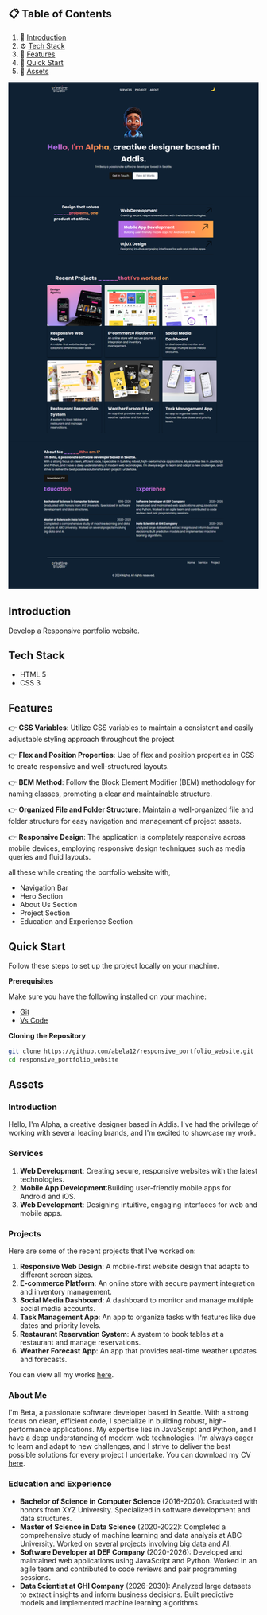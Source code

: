 ## 📋 <a name="table">Table of Contents</a>

1. 🤖 [Introduction](#introduction)
2. ⚙️ [Tech Stack](#tech-stack)
3. 🔋 [Features](#features)
4. 🤸 [Quick Start](#quick-start)
5. 🔗 [Assets](#assets)
<img src="https://github.com/abela12/responsive_portfolio_website/blob/main/assets/images/screencapture-abela12-github-io-responsive-portfolio-website-2024-07-17-16_06_23%20(2).png">

##  Introduction

Develop a Responsive portfolio website.
## Tech Stack

- HTML 5
- CSS 3

## Features

👉 **CSS Variables**: Utilize CSS variables to maintain a consistent and easily adjustable styling approach throughout the project

👉 **Flex and Position Properties**: Use of flex and position properties in CSS to create responsive and well-structured layouts.

👉 **BEM Method**: Follow the Block Element Modifier (BEM) methodology for naming classes, promoting a clear and maintainable structure.

👉 **Organized File and Folder Structure**: Maintain a well-organized file and folder structure for easy navigation and management of project assets.

👉 **Responsive Design**: The application is completely responsive across mobile devices, employing responsive design techniques such as media queries and fluid layouts.

all these while creating the portfolio website with,
* Navigation Bar
* Hero Section
* About Us Section
* Project Section
* Education and Experience Section

##  Quick Start

Follow these steps to set up the project locally on your machine.

**Prerequisites**

Make sure you have the following installed on your machine:

- [Git](https://git-scm.com/)
- [Vs Code](https://code.visualstudio.com/)

**Cloning the Repository**

```bash
git clone https://github.com/abela12/responsive_portfolio_website.git
cd responsive_portfolio_website
```
  
## Assets

### Introduction

Hello, I'm Alpha, a creative designer based in Addis. I've had the privilege of working with several leading brands, and I'm excited to showcase my work.

### Services

1. **Web Development**: Creating secure, responsive websites with the latest technologies.
2. **Mobile App Development**:Building user-friendly mobile apps for Android and iOS.
3. **Web Development**: Designing intuitive, engaging interfaces for web and mobile apps.

### Projects

Here are some of the recent projects that I've worked on:

1. **Responsive Web Design**: A mobile-first website design that adapts to different screen sizes.
2. **E-commerce Platform**: An online store with secure payment integration and inventory management.
3. **Social Media Dashboard**: A dashboard to monitor and manage multiple social media accounts.
4. **Task Management App**: An app to organize tasks with features like due dates and priority levels.
5. **Restaurant Reservation System**: A system to book tables at a restaurant and manage reservations.
6. **Weather Forecast App**: An app that provides real-time weather updates and forecasts.

You can view all my works [here](#).

### About Me

I'm Beta, a passionate software developer based in Seattle. With a strong focus on clean, efficient code, I specialize in building robust, high-performance applications. My expertise lies in JavaScript and Python, and I have a deep understanding of modern web technologies. I'm always eager to learn and adapt to new challenges, and I strive to deliver the best possible solutions for every project I undertake. You can download my CV [here](#).

### Education and Experience

- **Bachelor of Science in Computer Science** (2016-2020): Graduated with honors from XYZ University. Specialized in software development and data structures.
- **Master of Science in Data Science** (2020-2022): Completed a comprehensive study of machine learning and data analysis at ABC University. Worked on several projects involving big data and AI.
- **Software Developer at DEF Company** (2020-2026): Developed and maintained web applications using JavaScript and Python. Worked in an agile team and contributed to code reviews and pair programming sessions.
- **Data Scientist at GHI Company** (2026-2030): Analyzed large datasets to extract insights and inform business decisions. Built predictive models and implemented machine learning algorithms.

